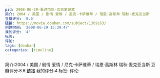 ```yaml
---
pid: 2008-06-29-看过电影-恋恋笔记本
简介: 2004 / 美国 / 剧情 爱情 / 尼克·卡萨维蒂 / 瑞恩·高斯林 瑞秋·麦克亚当斯
豆瓣评分: '8.6'
链接: https://movie.douban.com/subject/1309163/
创建时间: '2008-06-29 15:39:47'
我的评分: '4'
标签:
评论:
tags: [douban]
categories: [timeline]
---
```

简介:2004 / 美国 / 剧情 爱情 / 尼克·卡萨维蒂 / 瑞恩·高斯林 瑞秋·麦克亚当斯
豆瓣评分:8.6
[链接](https://movie.douban.com/subject/1309163/)
我的评分:4
标签:
评论:
